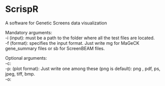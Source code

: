 # ScrispR
A software for Genetic Screens data visualization

Mandatory arguments:<br/>
-i (input): must be a path to the folder where all the test files are located. <br/>
-f (format): specifies the input format. Just write mg for MaGeCK gene_summary files or sb for ScreenBEAM files.<br/>

Optional arguments:<br/>
-c: <br/>
-p: (plot format): Just write one among these (png is default): png , pdf, ps, jpeg, tiff, bmp.<br/>
-o: <br/>

